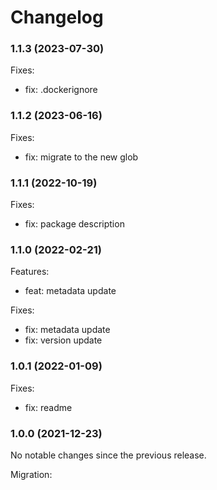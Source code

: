 # Changelog

### 1.1.3 (2023-07-30)

Fixes:

-   fix: .dockerignore

### 1.1.2 (2023-06-16)

Fixes:

-   fix: migrate to the new glob

### 1.1.1 (2022-10-19)

Fixes:

-   fix: package description

### 1.1.0 (2022-02-21)

Features:

-   feat: metadata update

Fixes:

-   fix: metadata update
-   fix: version update

### 1.0.1 (2022-01-09)

Fixes:

-   fix: readme

### 1.0.0 (2021-12-23)

No notable changes since the previous release.

Migration:
